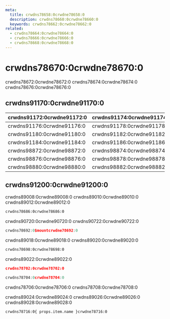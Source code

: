```yaml
---
meta:
  title: crwdns78658:0crwdne78658:0
  description: crwdns78660:0crwdne78660:0
  keywords: crwdns78662:0crwdne78662:0
related:
  - crwdns78664:0crwdne78664:0
  - crwdns78666:0crwdne78666:0
  - crwdns78668:0crwdne78668:0
---
```


# crwdns78670:0crwdne78670:0

crwdns78672:0crwdne78672:0 crwdns78674:0crwdne78674:0 crwdns78676:0crwdne78676:0

<entry-ad />

## crwdns91170:0crwdne91170:0

| crwdns91172:0crwdne91172:0 | crwdns91174:0crwdne91174:0 |
| -------------------------- | -------------------------- |
| crwdns91176:0crwdne91176:0 | crwdns91178:0crwdne91178:0 |
| crwdns91180:0crwdne91180:0 | crwdns91182:0crwdne91182:0 |
| crwdns91184:0crwdne91184:0 | crwdns91186:0crwdne91186:0 |
| crwdns98872:0crwdne98872:0 | crwdns98874:0crwdne98874:0 |
| crwdns98876:0crwdne98876:0 | crwdns98878:0crwdne98878:0 |
| crwdns98880:0crwdne98880:0 | crwdns98882:0crwdne98882:0 |

## crwdns91200:0crwdne91200:0

crwdns89008:0crwdne89008:0 crwdns89010:0crwdne89010:0 crwdns89012:0crwdne89012:0

```bash
crwdns78686:0crwdne78686:0
```

crwdns90720:0crwdne90720:0 crwdns90722:0crwdne90722:0

```js
crwdns78692:0$mountcrwdne78692:0
```

crwdns89018:0crwdne89018:0 crwdns89020:0crwdne89020:0

```bash
crwdns78698:0crwdne78698:0
```

crwdns89022:0crwdne89022:0

```json
crwdns78702:0crwdne78702:0
```

```js
crwdns78704:0crwdne78704:0
```

<alert type="info">crwdns78706:0crwdne78706:0 crwdns78708:0crwdne78708:0</alert>

crwdns89024:0crwdne89024:0 crwdns89026:0crwdne89026:0 crwdns89028:0crwdne89028:0

```html
crwdns78716:0{ props.item.name }crwdne78716:0
```

<backmatter />
